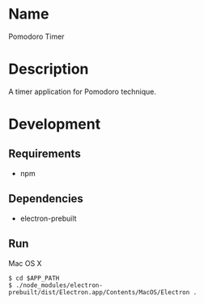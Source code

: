 # Name

Pomodoro Timer

# Description

A timer application for Pomodoro technique.

# Development

## Requirements

- npm

## Dependencies

- electron-prebuilt

## Run

Mac OS X

```console
$ cd $APP_PATH
$ ./node_modules/electron-prebuilt/dist/Electron.app/Contents/MacOS/Electron .
```
